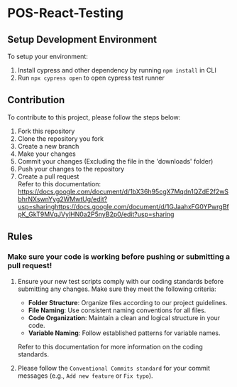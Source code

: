 # POS-React-Testing

## Setup Development Environment

To setup your environment:
1. Install cypress and other dependency by running `npm install` in CLI
2. Run `npx cypress open` to open cypress test runner

## Contribution

To contribute to this project, please follow the steps below:
1. Fork this repository
2. Clone the repository you fork
3. Create a new branch
4. Make your changes
5. Commit your changes (Excluding the file in the 'downloads' folder)
6. Push your changes to the repository
7. Create a pull request  
Refer to this documentation: https://docs.google.com/document/d/1bX36h95cgX7Mqdn1QZdE2f2wSbhrNXswnYyg2WMwtUg/edit?usp=sharinghttps://docs.google.com/document/d/1GJaahxFG0YPwrgBfpK_GkT9MVqJVylHN0a2P5nyB2p0/edit?usp=sharing

## Rules
### Make sure your code is working before pushing or submitting a pull request!
1. Ensure your new test scripts comply with our coding standards before submitting any changes. Make sure they meet the following criteria:
   - **Folder Structure**: Organize files according to our project guidelines.
   - **File Naming**: Use consistent naming conventions for all files.
   - **Code Organization**: Maintain a clean and logical structure in your code.
   - **Variable Naming**: Follow established patterns for variable names.

   Refer to this documentation for more information on the coding standards.

2. Please follow the `Conventional Commits standard` for your commit messages (e.g., `Add new feature` or `Fix typo`).


